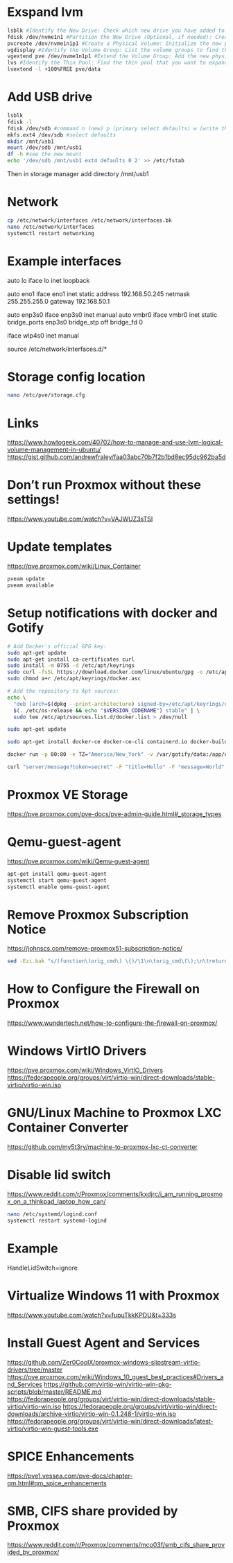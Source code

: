 # Exspand lvm
```bash
lsblk #Identify the New Drive: Check which new drive you have added to the system.
fdisk /dev/nvme1n1 #Partition the New Drive (Optional, if needed): Create a new partition on the drive (n use defaults)
pvcreate /dev/nvme1n1p1 #Create a Physical Volume: Initialize the new partition or disk for LVM.
vgdisplay #Identify the Volume Group: List the volume groups to find the one you want to extend.
vgextend pve /dev/nvme1n1p1 #Extend the Volume Group: Add the new physical volume to the volume group.
lvs #Identify the Thin Pool: Find the thin pool that you want to expand.
lvextend -l +100%FREE pve/data
```

# Add USB drive
```bash
lsblk
fdisk -l
fdisk /dev/sdb #command n (new) p (primary select defaults) w (write the changes)
mkfs.ext4 /dev/sdb #select defaults
mkdir /mnt/usb1
mount /dev/sdb /mnt/usb1 
df -h #see the new mount
echo '/dev/sdb /mnt/usb1 ext4 defaults 0 2' >> /etc/fstab
```

Then in storage manager add directory /mnt/usb1

# Network
```bash
cp /etc/network/interfaces /etc/network/interfaces.bk
nano /etc/network/interfaces
systemctl restart networking
```

# Example interfaces
auto lo
iface lo inet loopback

auto eno1
iface eno1 inet static
    address 192.168.50.245
    netmask 255.255.255.0
    gateway 192.168.50.1

auto enp3s0
iface enp3s0 inet manual
auto vmbr0
iface vmbr0 inet static
    bridge_ports enp3s0
    bridge_stp off
    bridge_fd 0

iface wlp4s0 inet manual

source /etc/network/interfaces.d/*

# Storage config location
```bash
nano /etc/pve/storage.cfg
```

# Links
https://www.howtogeek.com/40702/how-to-manage-and-use-lvm-logical-volume-management-in-ubuntu/
https://gist.github.com/andrewfraley/faa03abc70b7f2b1bd8ec95dc962ba5d

# Don’t run Proxmox without these settings!
https://www.youtube.com/watch?v=VAJWUZ3sTSI

# Update templates
https://pve.proxmox.com/wiki/Linux_Container

```bash
pveam update
pveam available
```

# Setup notifications with docker and Gotify
```bash
# Add Docker's official GPG key:
sudo apt-get update
sudo apt-get install ca-certificates curl
sudo install -m 0755 -d /etc/apt/keyrings
sudo curl -fsSL https://download.docker.com/linux/ubuntu/gpg -o /etc/apt/keyrings/docker.asc
sudo chmod a+r /etc/apt/keyrings/docker.asc

# Add the repository to Apt sources:
echo \
  "deb [arch=$(dpkg --print-architecture) signed-by=/etc/apt/keyrings/docker.asc] https://download.docker.com/linux/ubuntu \
  $(. /etc/os-release && echo "$VERSION_CODENAME") stable" | \
  sudo tee /etc/apt/sources.list.d/docker.list > /dev/null

sudo apt-get update

sudo apt-get install docker-ce docker-ce-cli containerd.io docker-buildx-plugin docker-compose-plugin

docker run -p 80:80 -e TZ="America/New_York" -v /var/gotify/data:/app/data gotify/server

curl "server/message?token=secret" -F "title=Hello" -F "message=World" -F "priority=5"
```

# Proxmox VE Storage
https://pve.proxmox.com/pve-docs/pve-admin-guide.html#_storage_types

# Qemu-guest-agent
https://pve.proxmox.com/wiki/Qemu-guest-agent

```bash
apt-get install qemu-guest-agent
systemctl start qemu-guest-agent
systemctl enable qemu-guest-agent
```

# Remove Proxmox Subscription Notice
https://johnscs.com/remove-proxmox51-subscription-notice/

```bash
sed -Ezi.bak "s/(function\(orig_cmd\) \{)/\1\n\torig_cmd\(\);\n\treturn;/g" /usr/share/javascript/proxmox-widget-toolkit/proxmoxlib.js && systemctl restart pveproxy.service
```

# How to Configure the Firewall on Proxmox
https://www.wundertech.net/how-to-configure-the-firewall-on-proxmox/

# Windows VirtIO Drivers
https://pve.proxmox.com/wiki/Windows_VirtIO_Drivers
https://fedorapeople.org/groups/virt/virtio-win/direct-downloads/stable-virtio/virtio-win.iso

# GNU/Linux Machine to Proxmox LXC Container Converter
https://github.com/my5t3ry/machine-to-proxmox-lxc-ct-converter

# Disable lid switch
https://www.reddit.com/r/Proxmox/comments/kxdjrc/i_am_running_proxmox_on_a_thinkpad_laptop_how_can/

```bash
nano /etc/systemd/logind.conf
systemctl restart systemd-logind
```

# Example
HandleLidSwitch=ignore

# Virtualize Windows 11 with Proxmox
https://www.youtube.com/watch?v=fupuTkkKPDU&t=333s

# Install Guest Agent and Services
https://github.com/Zer0CoolX/proxmox-windows-slipstream-virtio-drivers/tree/master
https://pve.proxmox.com/wiki/Windows_10_guest_best_practices#Drivers_and_Services
https://github.com/virtio-win/virtio-win-pkg-scripts/blob/master/README.md
https://fedorapeople.org/groups/virt/virtio-win/direct-downloads/stable-virtio/virtio-win.iso
https://fedorapeople.org/groups/virt/virtio-win/direct-downloads/archive-virtio/virtio-win-0.1.248-1/virtio-win.iso
https://fedorapeople.org/groups/virt/virtio-win/direct-downloads/latest-virtio/virtio-win-guest-tools.exe

# SPICE Enhancements 
https://pve1.vessea.com/pve-docs/chapter-qm.html#qm_spice_enhancements

# SMB, CIFS share provided by Proxmox
https://www.reddit.com/r/Proxmox/comments/mco03f/smb_cifs_share_provided_by_proxmox/
